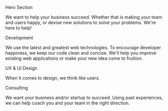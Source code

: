 Hero Section

We want to help your business succeed. Whether that is making your team and users happy, or devise new solutions to solve your problems. We're here to help!

Development

We use the latest and greatest web technologies. To encourage developer happiness, we keep our code clean and concise. We'll help you improve existing web applications or make your new idea come to fruition.

UX & UI Design

When it comes to design, we think like users.

Consulting

We want your business and/or startup to succeed. Using past experiences, we can help coach you and your team in the right direction.
